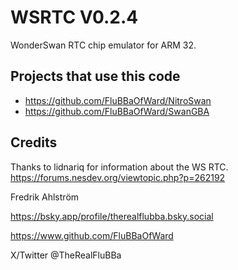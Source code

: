 # WSRTC V0.2.4

WonderSwan RTC chip emulator for ARM 32.

## Projects that use this code

* <https://github.com/FluBBaOfWard/NitroSwan>
* <https://github.com/FluBBaOfWard/SwanGBA>

## Credits

Thanks to lidnariq for information about the WS RTC.
<https://forums.nesdev.org/viewtopic.php?p=262192>

Fredrik Ahlström

<https://bsky.app/profile/therealflubba.bsky.social>

<https://www.github.com/FluBBaOfWard>

X/Twitter @TheRealFluBBa
